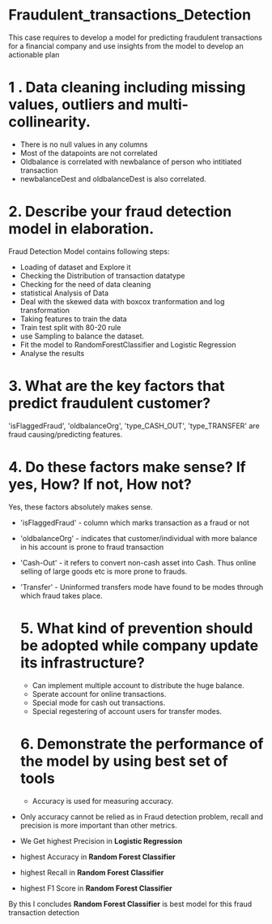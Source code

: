 # Fraudulent_transactions_Detection
This case requires to develop a model for predicting fraudulent transactions for a financial company and use insights from the model to develop an actionable plan

# 1 . **Data cleaning including missing values, outliers and multi-collinearity.**  
- There is no null values in any columns  
- Most of the datapoints are not correlated  
- Oldbalance is correlated with newbalance of person who intitiated transaction  
- newbalanceDest and oldbalanceDest is also correlated.  

# 2. **Describe your fraud detection model in elaboration.**  
Fraud Detection Model contains following steps:    
   - Loading of dataset and Explore it    
   - Checking the Distribution of transaction datatype    
   - Checking for the need of data cleaning    
   - statistical Analysis of Data
   - Deal with the skewed data with boxcox tranformation and log transformation    
   - Taking features to train the data    
   - Train test split with 80-20 rule
   - use Sampling to balance the dataset.  
   - Fit the model to RandomForestClassifier and Logistic Regression    
   - Analyse the results

# 3. **What are the key factors that predict fraudulent customer?**
'isFlaggedFraud', 'oldbalanceOrg', 'type_CASH_OUT', 'type_TRANSFER' are fraud causing/predicting features.

# 4. **Do these factors make sense? If yes, How? If not, How not?**  
Yes, these factors absolutely makes sense.  
- 'isFlaggedFraud' - column which marks transaction as a fraud or not   
- 'oldbalanceOrg' - indicates that customer/individual with more balance in his account is prone to fraud transaction  
- 'Cash-Out' - it refers to convert non-cash asset into Cash. Thus online selling of large goods etc is more prone to frauds.  
- 'Transfer' - Uninformed transfers mode have found to be modes through which fraud takes place.

  # 5. **What kind of prevention should be adopted while company update its infrastructure?**
  - Can implement multiple account to distribute the huge balance.  
   - Sperate account for online transactions.  
   - Special mode for cash out transactions.  
   - Special regestering of account users for transfer modes.
 
  # 6. **Demonstrate the performance of the model by using best set of tools**
  - Accuracy is used for measuring accuracy.  
- Only accuracy cannot be relied as in Fraud detection problem, recall and precision is more important than other metrics.  

- We Get highest Precision in **Logistic Regression**
- highest Accuracy in **Random Forest Classifier**
- highest Recall in **Random Forest Classifier**
- highest F1 Score in  **Random Forest Classifier**

By this I concludes  **Random Forest Classifier** is best model for this fraud transaction detection
